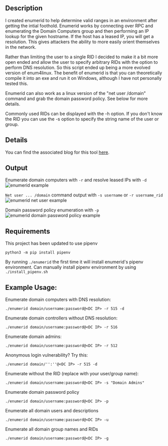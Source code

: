 ## Description
I created enumerid to help determine valid ranges in an environment after getting the intial foothold. Enumerid works by connecting over RPC and enumerating the Domain Computers group and then performing an IP lookup for the given hostname. If the host has a leased IP, you will get a resolution. This gives attackers the ability to more easily orient themselves in the network.

Rather than limiting the user to a single RID I decided to make it a bit more open ended and allow the user to specify arbitrary RIDs with the option to perform DNS resolution. So this script ended up being a more evolved version of enum4linux. The benefit of enumerid is that you can theoretically compile it into an exe and run it on Windows, although I have not personally tested this.

Enumerid can also work as a linux version of the "net user /domain" command and grab the domain password policy. See below for more details.

Commonly used RIDs can be displayed with the -h option. If you don't know the RID you can use the -s option to specify the string name of the user or group.

## Details
You can find the associated blog for this tool [here](https://gilks.github.io/post/enumerid/).

## Output
Enumerate domain computers with `-r` and resolve leased IPs with `-d`
![enumerid example](example/enumerid_example.png "enumerid example")

`Net user ... /domain` command output with `-s username` or `-r username_rid`
![enumerid net user example](example/enumerid_net_user_example.png "enumerid net user example")

Domain password policy enumeration with `-p`
![enumerid domain password policy example](example/enumerid_domain_password_policy_example.png "enumerid password policy enumeration example")

## Requirements
This project has been updated to use pipenv
```
python3 -m pip install pipenv
```
By running `./enumerid` the first time it will install enumerid's pipenv environment.
Can manually install pipenv environment by using `./install_pipenv.sh`

## Example Usage:
Enumerate domain computers with DNS resolution:
```
./enumerid domain/username:password@<DC IP> -r 515 -d
```
Enumerate domain controllers without DNS resolution:
```
./enumerid domain/username:password@<DC IP> -r 516
```
Enumerate domain admins:
```
./enumerid domain/username:password@<DC IP> -r 512
```
Anonymous login vulnerability? Try this:
```
./enumerid domain/'':''@<DC IP> -r 515 -d
```

Enumerate without the RID (replace with your user/group name):
```
./enumerid domain/username:password@<DC IP> -s "Domain Admins"
```

Enumerate domain password policy
```
./enumerid domain/username:password@<DC IP> -p
```

Enumerate all domain users and descriptions
```
./enumerid domain/username:password@<DC IP> -u
```

Enumerate all domain group names and RIDs
```
./enumerid domain/username:password@<DC IP> -g
```